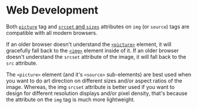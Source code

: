# Web Development

Both [`picture`](https://caniuse.com/picture) tag and [`srcset` and `sizes`](https://caniuse.com/srcset)  attributes on `img` (or `source`) tags are compatible with all modern browsers.

If an older browser doesn't understand the [`<picture>`](https://developer.mozilla.org/en-US/docs/Web/HTML/Element/picture) element, it will gracefully fall back to the [`<img>`](https://developer.mozilla.org/en-US/docs/Web/HTML/Element/img) element inside of it. If an older browser doesn't understand the `srcset` attribute of the image, it will fall back to the `src` attribute.

The `<picture>` element (and it's `<source>` sub-elements) are best used when you want to do art direction on different sizes and/or aspect ratios of the image. Whereas, the img `srcset` attribute is better used if you want to design for different resolution displays and/or pixel density, that's because the attribute on the `img` tag is much more lightweight.
